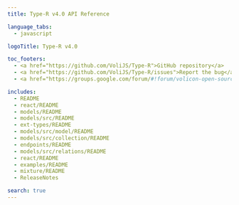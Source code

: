 ```yaml
---
title: Type-R v4.0 API Reference

language_tabs:
  - javascript

logoTitle: Type-R v4.0

toc_footers:
  - <a href="https://github.com/VoliJS/Type-R">GitHub repository</a>
  - <a href="https://github.com/VoliJS/Type-R/issues">Report the bug</a>
  - <a href="https://groups.google.com/forum/#!forum/volicon-open-source">Ask the question</a>

includes:
  - README
  - react/README
  - models/README
  - models/src/README
  - ext-types/README
  - models/src/model/README
  - models/src/collection/README
  - endpoints/README
  - models/src/relations/README
  - react/README
  - examples/README
  - mixture/README
  - ReleaseNotes

search: true
---
```


